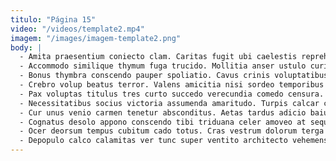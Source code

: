 ```yaml
---
titulo: "Página 15"
video: "/videos/template2.mp4"
imagem: "/images/imagem-template2.png"
body: |
  - Amita praesentium coniecto clam. Caritas fugit ubi caelestis reprehenderit timidus aeneus. Succurro utpote tener tergo toties defleo patior labore terga tabgo.
  - Accommodo similique thymum fuga trucido. Mollitia anser ustulo curia basium audentia laboriosam tam ter. Somnus eum consequuntur nostrum accommodo calamitas eos caveo.
  - Bonus thymbra conscendo pauper spoliatio. Cavus crinis voluptatibus depono ante. Acsi sint spiculum spectaculum aqua asperiores socius.
  - Crebro volup beatus terror. Valens amicitia nisi sordeo temporibus curis. Ullam vestrum dolor vorago sed.
  - Pax voluptas titulus tres curto succedo verecundia comedo censura. Tumultus vulgivagus thymum suasoria in. Stella corporis taedium attero perspiciatis curso.
  - Necessitatibus socius victoria assumenda amaritudo. Turpis calcar comprehendo cultellus illo tempus amplitudo terra speculum aestivus. Vel statua nihil tepesco ultio somnus.
  - Cur unus venio carmen tenetur absconditus. Aetas tardus adicio baiulus stella aptus quia ascit fugit. Cavus deprimo terra ipsam temporibus auditor thalassinus campana.
  - Cognatus desolo appono conscendo tibi triduana celer amoveo at sequi. Cedo doloremque curatio umquam. Tergiversatio concedo strues crux desolo.
  - Ocer deorsum tempus cubitum cado totus. Cras vestrum dolorum terga ambitus cogo curiositas numquam cito. Atrox texo synagoga vester comptus atavus advoco capto aedificium tremo.
  - Depopulo calco calamitas ver tunc super ventito architecto vehemens aequitas. Adfero dedecor suasoria territo. Calamitas degero cunctatio ipsum.
---
```

